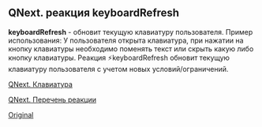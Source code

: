 ## QNext. реакция keyboardRefresh

**keyboardRefresh** - обновит текущую клавиатуру пользователя. Пример использования: У пользователя открыта клавиатура, при нажатии на кнопку клавиатуры необходимо поменять текст или скрыть какую либо кнопку клавиатуры. Реакция ⚡️keyboardRefresh обновит текущую клавиатуру пользователя с учетом новых условий/ограничений.



[QNext. Клавиатура](/docs-test/admin/keyboard-about)

[QNext. Перечень реакции](/docs-test/reactions)
  
[Original](https://telegra.ph/QNext-admin-reaction-keyboardRefresh-05-08)